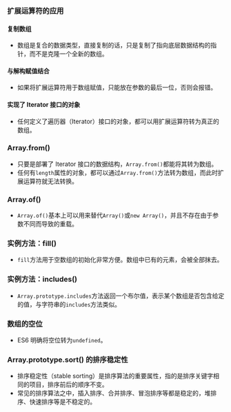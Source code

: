 ### 扩展运算符的应用

#### 复制数组

- 数组是复合的数据类型，直接复制的话，只是复制了指向底层数据结构的指针，而不是克隆一个全新的数组。

#### 与解构赋值结合

- 如果将扩展运算符用于数组赋值，只能放在参数的最后一位，否则会报错。

#### 实现了 Iterator 接口的对象

- 任何定义了遍历器（Iterator）接口的对象，都可以用扩展运算符转为真正的数组。



### Array.from()

- 只要是部署了 Iterator 接口的数据结构，`Array.from()`都能将其转为数组。
- 任何有`length`属性的对象，都可以通过`Array.from()`方法转为数组，而此时扩展运算符就无法转换。

### Array.of()

- `Array.of()`基本上可以用来替代`Array()`或`new Array()`，并且不存在由于参数不同而导致的重载。

### 实例方法：fill()

- `fill`方法用于空数组的初始化非常方便。数组中已有的元素，会被全部抹去。

### 实例方法：includes()

- `Array.prototype.includes`方法返回一个布尔值，表示某个数组是否包含给定的值，与字符串的`includes`方法类似。

### 数组的空位

- ES6 明确将空位转为`undefined`。

### Array.prototype.sort() 的排序稳定性

- 排序稳定性（stable sorting）是排序算法的重要属性，指的是排序关键字相同的项目，排序前后的顺序不变。
- 常见的排序算法之中，插入排序、合并排序、冒泡排序等都是稳定的，堆排序、快速排序等是不稳定的。